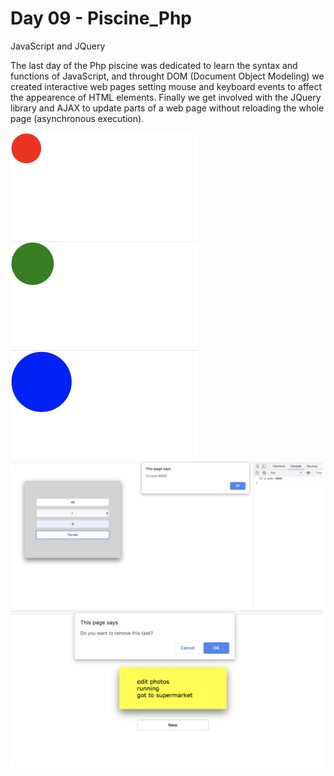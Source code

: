 # Day 09 - Piscine_Php

JavaScript and JQuery

The last day of the Php piscine was dedicated to learn the syntax and functions of JavaScript, and throught DOM (Document Object Modeling) we created interactive web pages setting mouse and keyboard events to affect the appearence of HTML elements. Finally we get involved with the JQuery library and AJAX to update parts of a web page without reloading the whole page (asynchronous execution).

<kbd><img src="../resources/images/balloon.png" width="300"></kbd>
<kbd><img src="../resources/images/calc.png" width="500"></kbd>
<kbd><img src="../resources/images/todo.png" width="500"></kbd>
